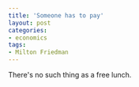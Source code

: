 ```yaml
---
title: 'Someone has to pay'
layout: post
categories:
- economics
tags:
- Milton Friedman
---
```


There's no such thing as a free lunch.